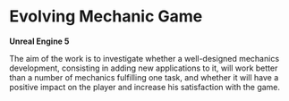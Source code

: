 # Evolving Mechanic Game
**Unreal Engine 5**

The aim of the work is to investigate whether a well-designed mechanics development, consisting in adding new applications to it, 
will work better than a number of mechanics fulfilling one task, 
and whether it will have a positive impact on the player and increase his satisfaction with the game.
